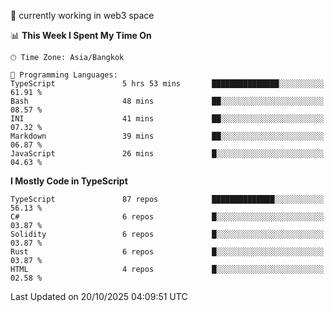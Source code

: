 🔭 currently working in web3 space

<!--START_SECTION:waka-->
📊 **This Week I Spent My Time On** 

```text
🕑︎ Time Zone: Asia/Bangkok

💬 Programming Languages: 
TypeScript               5 hrs 53 mins       ███████████████░░░░░░░░░░   61.91 % 
Bash                     48 mins             ██░░░░░░░░░░░░░░░░░░░░░░░   08.57 % 
INI                      41 mins             ██░░░░░░░░░░░░░░░░░░░░░░░   07.32 % 
Markdown                 39 mins             ██░░░░░░░░░░░░░░░░░░░░░░░   06.87 % 
JavaScript               26 mins             █░░░░░░░░░░░░░░░░░░░░░░░░   04.63 % 
```

**I Mostly Code in TypeScript** 

```text
TypeScript               87 repos            ██████████████░░░░░░░░░░░   56.13 % 
C#                       6 repos             █░░░░░░░░░░░░░░░░░░░░░░░░   03.87 % 
Solidity                 6 repos             █░░░░░░░░░░░░░░░░░░░░░░░░   03.87 % 
Rust                     6 repos             █░░░░░░░░░░░░░░░░░░░░░░░░   03.87 % 
HTML                     4 repos             █░░░░░░░░░░░░░░░░░░░░░░░░   02.58 % 
```




 Last Updated on 20/10/2025 04:09:51 UTC
<!--END_SECTION:waka-->
